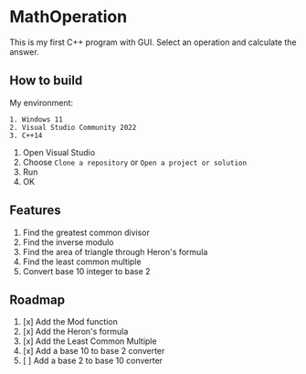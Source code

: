 # MathOperation
This is my first C++ program with GUI. Select an operation and calculate the answer.

## How to build
My environment:
```
1. Windows 11 
2. Visual Studio Community 2022
3. C++14
```

1. Open Visual Studio
2. Choose ```Clone a repository``` or ```Open a project or solution```
3. Run
4. OK

## Features
1. Find the greatest common divisor
2. Find the inverse modulo
3. Find the area of triangle through Heron's formula
4. Find the least common multiple
5. Convert base 10 integer to base 2

## Roadmap
1. [x] Add the Mod function
2. [x] Add the Heron's formula
3. [x] Add the Least Common Multiple
4. [x] Add a base 10 to base 2 converter
5. [ ] Add a base 2 to base 10 converter

## 

